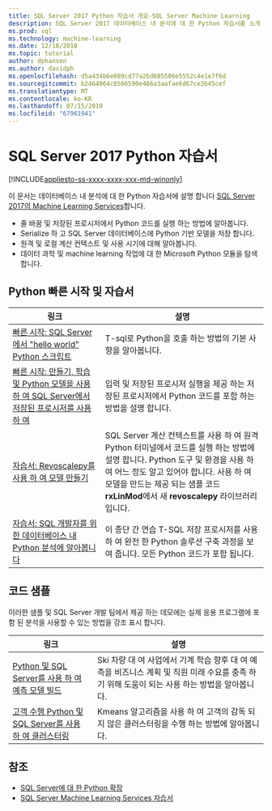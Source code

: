 ```yaml
---
title: SQL Server 2017 Python 자습서 개요-SQL Server Machine Learning
description: SQL Server 2017 데이터베이스 내 분석에 대 한 Python 자습서를 소개 합니다.
ms.prod: sql
ms.technology: machine-learning
ms.date: 12/18/2018
ms.topic: tutorial
author: dphansen
ms.author: davidph
ms.openlocfilehash: d5a434b6e089cd77a2bd685506e5552c4e1e7f6d
ms.sourcegitcommit: b2464064c0566590e486a3aafae6d67ce2645cef
ms.translationtype: MT
ms.contentlocale: ko-KR
ms.lasthandoff: 07/15/2019
ms.locfileid: "67961941"
---
```

# <a name="sql-server-2017-python-tutorials"></a>SQL Server 2017 Python 자습서
[!INCLUDE[appliesto-ss-xxxx-xxxx-xxx-md-winonly](../../includes/appliesto-ss-xxxx-xxxx-xxx-md-winonly.md)]

이 문서는 데이터베이스 내 분석에 대 한 Python 자습서에 설명 합니다 [SQL Server 2017의 Machine Learning Services](../install/sql-machine-learning-services-windows-install.md)합니다. 

+ 줄 바꿈 및 저장된 프로시저에서 Python 코드를 실행 하는 방법에 알아봅니다.
+ Serialize 하 고 SQL Server 데이터베이스에 Python 기반 모델을 저장 합니다.
+ 원격 및 로컬 계산 컨텍스트 및 사용 시기에 대해 알아봅니다.
+ 데이터 과학 및 machine learning 작업에 대 한 Microsoft Python 모듈을 탐색 합니다.

<a name="bkmk_pythontutorials"></a>

## <a name="python-quickstarts-and-tutorials"></a>Python 빠른 시작 및 자습서

| 링크 | 설명 |
|------|-------------|
| [빠른 시작: SQL Server에서 "hello world" Python 스크립트](quickstart-python-run-using-t-sql.md) | T-sql로 Python을 호출 하는 방법의 기본 사항을 알아봅니다. |
| [빠른 시작: 만들기, 학습 및 Python 모델을 사용 하 여 SQL Server에서 저장된 프로시저를 사용 하 여](quickstart-python-train-score-in-tsql.md) | 입력 및 저장된 프로시저 실행을 제공 하는 저장된 프로시저에서 Python 코드를 포함 하는 방법을 설명 합니다. |
| [자습서: Revoscalepy를 사용 하 여 모델 만들기](use-python-revoscalepy-to-create-model.md) | SQL Server 계산 컨텍스트를 사용 하 여 원격 Python 터미널에서 코드를 실행 하는 방법에 설명 합니다. Python 도구 및 환경을 사용 하 여 어느 정도 알고 있어야 합니다. 사용 하 여 모델을 만드는 제공 되는 샘플 코드 **rxLinMod**에서 새 **revoscalepy** 라이브러리입니다. |
| [자습서: SQL 개발자를 위한 데이터베이스 내 Python 분석에 알아봅니다](sqldev-in-database-python-for-sql-developers.md) | 이 종단 간 연습 T-SQL 저장 프로시저를 사용 하 여 완전 한 Python 솔루션 구축 과정을 보여 줍니다. 모든 Python 코드가 포함 됩니다.|

<a name ="bkmk_samples"></a>

## <a name="code-samples"></a>코드 샘플

이러한 샘플 및 SQL Server 개발 팀에서 제공 하는 데모에는 실제 응용 프로그램에 포함 된 분석을 사용할 수 있는 방법을 강조 표시 합니다.

| 링크 | 설명 |
|------|-------------|
| [Python 및 SQL Server를 사용 하 여 예측 모델 빌드](https://microsoft.github.io/sql-ml-tutorials/python/rentalprediction/) | Ski 차량 대 여 사업에서 기계 학습 향후 대 여 예측을 비즈니스 계획 및 직원 미래 수요를 충족 하기 위해 도움이 되는 사용 하는 방법을 알아봅니다. |
| [고객 수행 Python 및 SQL Server를 사용 하 여 클러스터링](https://microsoft.github.io/sql-ml-tutorials/python/customerclustering/) | Kmeans 알고리즘을 사용 하 여 고객의 감독 되지 않은 클러스터링을 수행 하는 방법에 알아봅니다. |

## <a name="see-also"></a>참조

+ [SQL Server에 대 한 Python 확장](../concepts/extension-python.md)
+ [SQL Server Machine Learning Services 자습서](machine-learning-services-tutorials.md)
